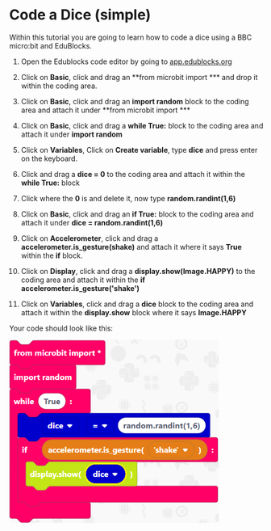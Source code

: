 # Code a Dice (simple)

Within this tutorial you are going to learn how to code a dice using a BBC micro:bit and EduBlocks.

1. Open the Edublocks code editor by going to [app.edublocks.org](www.microbit.edublocks.org)

2. Click on **Basic**, click and drag an **from microbit import *** and drop it within the coding area.

3. Click on **Basic**, click and drag an **import random** block to the coding area and attach it under **from microbit import ***

4. Click on **Basic**, click and drag a **while True:** block to the coding area and attach it under **import random**

5. Click on **Variables**, Click on **Create variable**, type **dice** and press enter on the keyboard.

6. Click and drag a **dice = 0** to the coding area and attach it within the **while True:** block

7. Click where the **0** is and delete it, now type **random.randint(1,6)**

8. Click on **Basic**, click and drag an **if True:** block to the coding area and attach it under **dice = random.randint(1,6)**

9. Click on **Accelerometer**, click and drag a **accelerometer.is_gesture(shake)** and attach it where it says **True** within the **if** block.

10. Click on **Display**, click and drag a **display.show(Image.HAPPY)** to the coding area and attach it within the **if accelerometer.is_gesture('shake')** 

11. Click on **Variables**, click and drag a **dice** block to the coding area and attach it within the **display.show** block where it says **Image.HAPPY**

Your code should look like this:

![Simple Dice](SimpleDice.png)